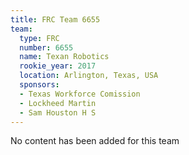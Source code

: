 ```yaml
---
title: FRC Team 6655
team:
  type: FRC
  number: 6655
  name: Texan Robotics
  rookie_year: 2017
  location: Arlington, Texas, USA
  sponsors:
  - Texas Workforce Comission
  - Lockheed Martin
  - Sam Houston H S
---
```


No content has been added for this team